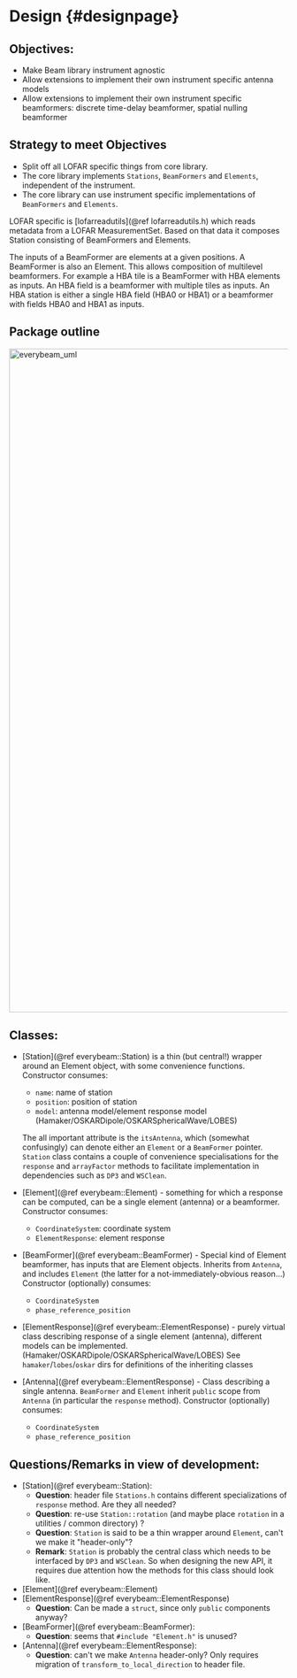 Design {#designpage}
===================

## Objectives:

 * Make Beam library instrument agnostic
 * Allow extensions to implement their own instrument specific antenna models
 * Allow extensions to implement their own instrument specific beamformers:
   discrete time-delay beamformer, spatial nulling beamformer



## Strategy to meet Objectives

 * Split off all LOFAR specific things from core library.
 * The core library implements `Stations`, `BeamFormers` and `Elements`,
   independent of the instrument.
 * The core library can use instrument specific implementations of
   `BeamFormers` and `Elements`.

LOFAR specific is [lofarreadutils](@ref lofarreadutils.h) which reads
metadata from a LOFAR MeasurementSet. Based on that data it composes Station
consisting of BeamFormers and Elements.

The inputs of a BeamFormer are elements at a given positions.
A BeamFormer is also an Element. This allows composition of multilevel
beamformers. For example a HBA tile is a BeamFormer with HBA elements as inputs.
An HBA field is a beamformer with multiple tiles as inputs. An HBA station is
either a single HBA field (HBA0 or HBA1) or a beamformer with fields HBA0 and
HBA1 as inputs.

## Package outline

<img src="https://git.astron.nl/RD/EveryBeam/-/raw/6f8f7c3e9c2e50ad14e3b1afe538b2602460f97a/docs/everybeam_uml.png" alt="everybeam_uml" width="1200"/>

## Classes:

* [Station](@ref everybeam::Station) is a thin (but central!) wrapper around an
  Element object, with some convenience functions. 
  Constructor consumes:
    - `name`: name of station 
    - `position`: position of station
    - `model`: antenna model/element response model (Hamaker/OSKARDipole/OSKARSphericalWave/LOBES) 
  
  The all important attribute is the `itsAntenna`, which (somewhat confusingly) can denote either an `Element` or a `BeamFormer` pointer.
  `Station` class contains a couple of convenience specialisations for the `response` and `arrayFactor` methods to facilitate implementation in dependencies such as `DP3` and `WSClean`.
* [Element](@ref everybeam::Element) - something for which a
  response can be computed, can be a single element (antenna) or a beamformer.
  Constructor consumes:
    - `CoordinateSystem`: coordinate system
    - `ElementResponse`: element response 
* [BeamFormer](@ref everybeam::BeamFormer) -
  Special kind of Element beamformer, has inputs that are Element objects.
  Inherits from `Antenna`, and includes `Element` (the latter for a not-immediately-obvious reason...)
  Constructor (optionally) consumes:
    - `CoordinateSystem`
    - `phase_reference_position`
* [ElementResponse](@ref everybeam::ElementResponse) - purely virtual class describing response of a single element (antenna), different models can be implemented.
  (Hamaker/OSKARDipole/OSKARSphericalWave/LOBES)
 See `hamaker`/`lobes`/`oskar` dirs for definitions of the inheriting classes
* [Antenna](@ref everybeam::ElementResponse) - Class describing a single antenna. `BeamFormer` and `Element` inherit `public` scope from `Antenna` (in particular the `response` method). 
Constructor (optionally) consumes:
    - `CoordinateSystem`
    - `phase_reference_position`


## Questions/Remarks in view of development:

* [Station](@ref everybeam::Station):
    - **Question**:  header file `Stations.h` contains different       specializations of `response` method. Are they all needed? 
    - **Question**: re-use `Station::rotation` (and maybe place `rotation` in a utilities / common directory) ?
    - **Question**: `Station` is said to be a thin wrapper around 
    `Element`, can't we make it "header-only"?
    - **Remark**: `Station` is probably the central class which needs to be interfaced by `DP3` and `WSClean`. So when designing the new API, it requires due attention how the methods for this class should look like.
* [Element](@ref everybeam::Element) 
* [ElementResponse](@ref everybeam::ElementResponse)
    - **Question**: Can be made a `struct`, since only `public` components anyway?
* [BeamFormer](@ref everybeam::BeamFormer):
    - **Question**: seems that `#include "Element.h"` is unused?
* [Antenna](@ref everybeam::ElementResponse):
    - **Question**: can't we make `Antenna` header-only? Only requires migration of `transform_to_local_direction` to header file.
  

<!--Markdown | Less | Pretty
--- | --- | ---
*Still* | `renders` | **nicely**
1 | 2 | 3
-->







<!--```python
s = "Python syntax highlighting"
print s
```-->

